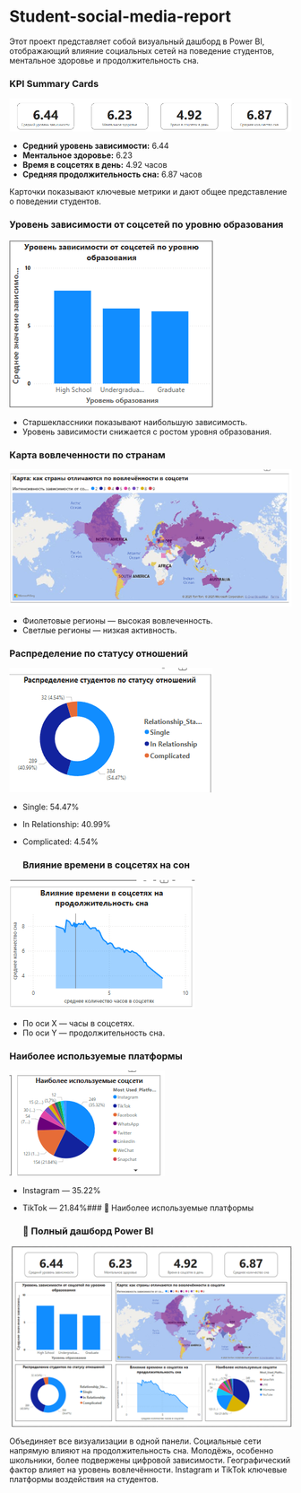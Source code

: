 # Student-social-media-report
Этот проект представляет собой визуальный дашборд в Power BI, отображающий влияние социальных сетей на поведение студентов, ментальное здоровье и продолжительность сна.

### KPI Summary Cards

![KPI Cards](kpi_cards.png)

- **Средний уровень зависимости:** 6.44
- **Ментальное здоровье:** 6.23
- **Время в соцсетях в день:** 4.92 часов
- **Средняя продолжительность сна:** 6.87 часов

Карточки показывают ключевые метрики и дают общее представление о поведении студентов.

###  Уровень зависимости от соцсетей по уровню образования

![Chart Education](chart_education.png)

- Старшеклассники показывают наибольшую зависимость.
- Уровень зависимости снижается с ростом уровня образования.

###  Карта вовлеченности по странам

![Map Engagement](map_engagement.png)

- Фиолетовые регионы — высокая вовлеченность.
- Светлые регионы — низкая активность.

###  Распределение по статусу отношений

![Pie Relationships](pie_relationships.png)

- Single: 54.47%
- In Relationship: 40.99%
- Complicated: 4.54%

  ###  Влияние времени в соцсетях на сон

![Line Sleep vs Usage](line_sleep_vs_usage.png)

- По оси X — часы в соцсетях.
- По оси Y — продолжительность сна.


###  Наиболее используемые платформы

![Pie Platforms](pie_platforms.png)

- Instagram — 35.22%
- TikTok — 21.84%### 📱 Наиболее используемые платформы
 

  ### 🧩 Полный дашборд Power BI

![Power BI Dashboard](Power_BI_dashboard.png)

Объединяет все визуализации в одной панели. Социальные сети напрямую влияют на продолжительность сна. Молодёжь, особенно школьники, более подвержены цифровой зависимости. Географический фактор влияет на уровень вовлечённости.  Instagram и TikTok ключевые платформы воздействия на студентов.
